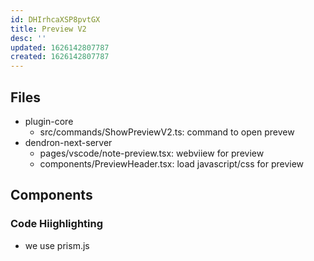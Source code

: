 ```yaml
---
id: DHIrhcaXSP8pvtGX
title: Preview V2
desc: ''
updated: 1626142807787
created: 1626142807787
---
```


## Files
- plugin-core
	- src/commands/ShowPreviewV2.ts: command to open prevew
- dendron-next-server
	- pages/vscode/note-preview.tsx: webviiew for preview
	- components/PreviewHeader.tsx: load javascript/css for preview


## Components

### Code Hiighlighting
- we use prism.js